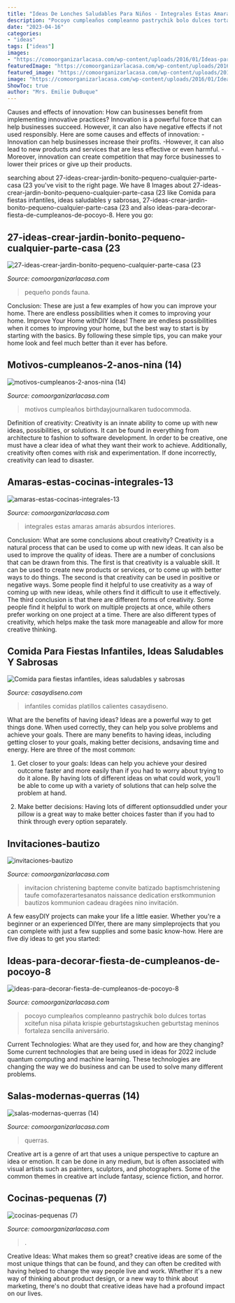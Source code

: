 ```yaml
---
title: "Ideas De Lonches Saludables Para Niños - Integrales Estas Amaras Amarás Absurdos Interiores"
description: "Pocoyo cumpleaños compleanno pastrychik bolo dulces tortas xcitefun nisa piñata krispie geburtstagskuchen geburtstag meninos fortaleza sencilla aniversário"
date: "2023-04-16"
categories:
- "ideas"
tags: ["ideas"]
images:
- "https://comoorganizarlacasa.com/wp-content/uploads/2016/01/Ideas-para-decorar-fiesta-de-cumpleaños-de-Pocoyo-8.jpg"
featuredImage: "https://comoorganizarlacasa.com/wp-content/uploads/2016/10/Amarás-estas-cocinas-integrales-13.jpg"
featured_image: "https://comoorganizarlacasa.com/wp-content/uploads/2015/07/invitaciones-bautizo.jpg"
image: "https://comoorganizarlacasa.com/wp-content/uploads/2016/01/Ideas-para-decorar-fiesta-de-cumpleaños-de-Pocoyo-8.jpg"
ShowToc: true
author: "Mrs. Emilie DuBuque"
---
```



Causes and effects of innovation: How can businesses benefit from implementing innovative practices?
Innovation is a powerful force that can help businesses succeed. However, it can also have negative effects if not used responsibly. Here are some causes and effects of innovation: 
-Innovation can help businesses increase their profits.
-However, it can also lead to new products and services that are less effective or even harmful.
-Moreover, innovation can create competition that may force businesses to lower their prices or give up their products.

	

		
searching about 27-ideas-crear-jardin-bonito-pequeno-cualquier-parte-casa (23 you've visit to the right page. We have 8 Images about 27-ideas-crear-jardin-bonito-pequeno-cualquier-parte-casa (23 like Comida para fiestas infantiles, ideas saludables y sabrosas, 27-ideas-crear-jardin-bonito-pequeno-cualquier-parte-casa (23 and also ideas-para-decorar-fiesta-de-cumpleanos-de-pocoyo-8. Here you go:
		
    
## 27-ideas-crear-jardin-bonito-pequeno-cualquier-parte-casa (23

<img loading=lazy src="http://comoorganizarlacasa.com/wp-content/uploads/2017/07/27-ideas-crear-jardin-bonito-pequeno-cualquier-parte-casa-23.jpg" onerror="this.onerror=null;this.src='https://tse4.mm.bing.net/th?id=OIP.-iqCrVUJwvCtOgS7Ey_HogHaKG&amp;pid=15.1';" alt="27-ideas-crear-jardin-bonito-pequeno-cualquier-parte-casa (23">

_Source: comoorganizarlacasa.com_

>pequeño ponds fauna. 

	

Conclusion: These are just a few examples of how you can improve your home. There are endless possibilities when it comes to improving your home.
Improve Your Home withDIY Ideas!
There are endless possibilities when it comes to improving your home, but the best way to start is by starting with the basics. By following these simple tips, you can make your home look and feel much better than it ever has before.

    
## Motivos-cumpleanos-2-anos-nina (14)

<img loading=lazy src="https://comoorganizarlacasa.com/wp-content/uploads/2017/08/motivos-cumpleanos-2-anos-nina-14.jpg" onerror="this.onerror=null;this.src='https://tse2.mm.bing.net/th?id=OIP.6eABbxzA79Z0IRpUJ2XufQHaLL&amp;pid=15.1';" alt="motivos-cumpleanos-2-anos-nina (14)">

_Source: comoorganizarlacasa.com_

>motivos cumpleaños birthdayjournalkaren tudocommoda. 

	

Definition of creativity:
Creativity is an innate ability to come up with new ideas, possibilities, or solutions. It can be found in everything from architecture to fashion to software development. In order to be creative, one must have a clear idea of what they want their work to achieve. Additionally, creativity often comes with risk and experimentation. If done incorrectly, creativity can lead to disaster.

    
## Amaras-estas-cocinas-integrales-13

<img loading=lazy src="https://comoorganizarlacasa.com/wp-content/uploads/2016/10/Amarás-estas-cocinas-integrales-13.jpg" onerror="this.onerror=null;this.src='https://tse3.mm.bing.net/th?id=OIP.-0MRdqM4zQW4C1Kf9oLFcgHaIy&amp;pid=15.1';" alt="amaras-estas-cocinas-integrales-13">

_Source: comoorganizarlacasa.com_

>integrales estas amaras amarás absurdos interiores. 

	

Conclusion: What are some conclusions about creativity?
Creativity is a natural process that can be used to come up with new ideas. It can also be used to improve the quality of ideas. There are a number of conclusions that can be drawn from this. The first is that creativity is a valuable skill. It can be used to create new products or services, or to come up with better ways to do things. The second is that creativity can be used in positive or negative ways. Some people find it helpful to use creativity as a way of coming up with new ideas, while others find it difficult to use it effectively. The third conclusion is that there are different forms of creativity. Some people find it helpful to work on multiple projects at once, while others prefer working on one project at a time. There are also different types of creativity, which helps make the task more manageable and allow for more creative thinking.

    
## Comida Para Fiestas Infantiles, Ideas Saludables Y Sabrosas

<img loading=lazy src="https://casaydiseno.com/wp-content/uploads/2018/10/comida-para-fiestas-infantiles-perros-calientes-e1540719428598.jpg" onerror="this.onerror=null;this.src='https://tse2.mm.bing.net/th?id=OIP.hBE2H1cKvm_MMw1g87padgHaJo&amp;pid=15.1';" alt="Comida para fiestas infantiles, ideas saludables y sabrosas">

_Source: casaydiseno.com_

>infantiles comidas platillos calientes casaydiseno. 

	

What are the benefits of having ideas?
Ideas are a powerful way to get things done. When used correctly, they can help you solve problems and achieve your goals. There are many benefits to having ideas, including getting closer to your goals, making better decisions, andsaving time and energy. Here are three of the most common: 
1. Get closer to your goals: Ideas can help you achieve your desired outcome faster and more easily than if you had to worry about trying to do it alone. By having lots of different ideas on what could work, you’ll be able to come up with a variety of solutions that can help solve the problem at hand.

2. Make better decisions: Having lots of different optionsuddled under your pillow is a great way to make better choices faster than if you had to think through every option separately.

    
## Invitaciones-bautizo

<img loading=lazy src="https://comoorganizarlacasa.com/wp-content/uploads/2015/07/invitaciones-bautizo.jpg" onerror="this.onerror=null;this.src='https://tse1.mm.bing.net/th?id=OIP._-5qWks9uBcliB6d16dUogHaIY&amp;pid=15.1';" alt="invitaciones-bautizo">

_Source: comoorganizarlacasa.com_

>invitacion christening bapteme convite batizado baptismchristening taufe comofazerartesanatos naissance dedication erstkommunion bautizos kommunion cadeau dragées nino invitación. 

	

A few easyDIY projects can make your life a little easier. Whether you're a beginner or an experienced DIYer, there are many simpleprojects that you can complete with just a few supplies and some basic know-how. Here are five diy ideas to get you started: 

    
## Ideas-para-decorar-fiesta-de-cumpleanos-de-pocoyo-8

<img loading=lazy src="https://comoorganizarlacasa.com/wp-content/uploads/2016/01/Ideas-para-decorar-fiesta-de-cumpleaños-de-Pocoyo-8.jpg" onerror="this.onerror=null;this.src='https://tse2.mm.bing.net/th?id=OIP.vplSn5NvZR9oRtuIZr6b3gAAAA&amp;pid=15.1';" alt="ideas-para-decorar-fiesta-de-cumpleanos-de-pocoyo-8">

_Source: comoorganizarlacasa.com_

>pocoyo cumpleaños compleanno pastrychik bolo dulces tortas xcitefun nisa piñata krispie geburtstagskuchen geburtstag meninos fortaleza sencilla aniversário. 

	

Current Technologies: What are they used for, and how are they changing?
Some current technologies that are being used in ideas for 2022 include quantum computing and machine learning. These technologies are changing the way we do business and can be used to solve many different problems.

    
## Salas-modernas-querras (14)

<img loading=lazy src="https://comoorganizarlacasa.com/wp-content/uploads/2017/07/salas-modernas-querras-14.jpg" onerror="this.onerror=null;this.src='https://tse1.mm.bing.net/th?id=OIP.drHFAR1cCS6uXCThckFGxAHaLG&amp;pid=15.1';" alt="salas-modernas-querras (14)">

_Source: comoorganizarlacasa.com_

>querras. 

	

Creative art is a genre of art that uses a unique perspective to capture an idea or emotion. It can be done in any medium, but is often associated with visual artists such as painters, sculptors, and photographers. Some of the common themes in creative art include fantasy, science fiction, and horror.

    
## Cocinas-pequenas (7)

<img loading=lazy src="https://comoorganizarlacasa.com/wp-content/uploads/2017/07/cocinas-pequenas-7.jpg" onerror="this.onerror=null;this.src='https://tse4.mm.bing.net/th?id=OIP.ZTY2BRrOyRJPfjRJn_cpMgHaLH&amp;pid=15.1';" alt="cocinas-pequenas (7)">

_Source: comoorganizarlacasa.com_

>. 

	

Creative Ideas: What makes them so great?
creative ideas are some of the most unique things that can be found, and they can often be credited with having helped to change the way people live and work. Whether it's a new way of thinking about product design, or a new way to think about marketing, there's no doubt that creative ideas have had a profound impact on our lives.

